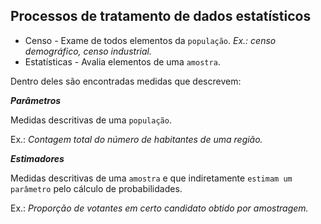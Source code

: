 ## Processos de tratamento de dados estatísticos  
  
* Censo - Exame de todos elementos da `população`. *Ex.: censo demográfico, censo industrial.*  
* Estatísticas - Avalia elementos de uma `amostra`.  
  
Dentro deles são encontradas medidas que descrevem:  
  
***Parâmetros***  
  
Medidas descritivas de uma `população`.  
  
Ex.: *Contagem total do número de habitantes de uma região.*   
  
***Estimadores***  
  
Medidas descritivas de uma `amostra` e que indiretamente `estimam um parâmetro` pelo cálculo de probabilidades.  
  
Ex.: *Proporção de votantes em certo candidato obtido por amostragem.*  
  



